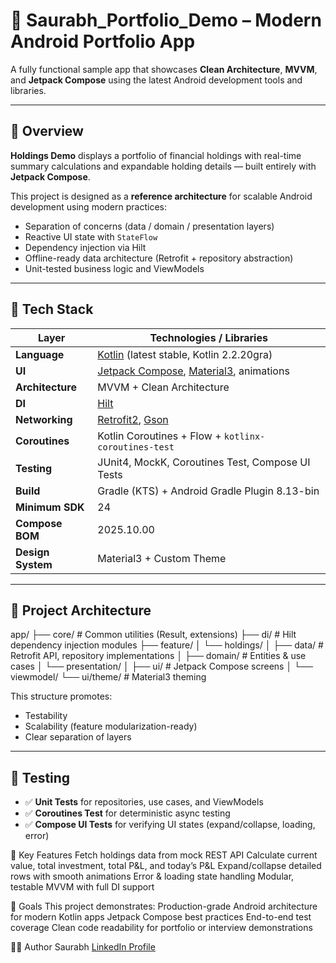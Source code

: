 # 💼 Saurabh_Portfolio_Demo – Modern Android Portfolio App

A fully functional sample app that showcases **Clean Architecture**, **MVVM**, and **Jetpack Compose** using the latest Android development tools and libraries.

---

## 🚀 Overview

**Holdings Demo** displays a portfolio of financial holdings with real-time summary calculations and expandable holding details — built entirely with **Jetpack Compose**.

This project is designed as a **reference architecture** for scalable Android development using modern practices:
- Separation of concerns (data / domain / presentation layers)
- Reactive UI state with `StateFlow`
- Dependency injection via Hilt
- Offline-ready data architecture (Retrofit + repository abstraction)
- Unit-tested business logic and ViewModels

---

## 🧰 Tech Stack

| Layer | Technologies / Libraries |
|-------|---------------------------|
| **Language** | [Kotlin](https://kotlinlang.org/) (latest stable, Kotlin 2.2.20gra) |
| **UI** | [Jetpack Compose](https://developer.android.com/jetpack/compose), [Material3](https://m3.material.io/), animations |
| **Architecture** | MVVM + Clean Architecture |
| **DI** | [Hilt](https://developer.android.com/training/dependency-injection/hilt-android) |
| **Networking** | [Retrofit2](https://square.github.io/retrofit/), [Gson](https://github.com/google/gson) |
| **Coroutines** | Kotlin Coroutines + Flow + `kotlinx-coroutines-test` |
| **Testing** | JUnit4, MockK, Coroutines Test, Compose UI Tests |
| **Build** | Gradle (KTS) + Android Gradle Plugin 8.13-bin |
| **Minimum SDK** | 24 |
| **Compose BOM** | 2025.10.00 |
| **Design System** | Material3 + Custom Theme |

---

## 🧩 Project Architecture
app/
├── core/ # Common utilities (Result, extensions)
├── di/ # Hilt dependency injection modules
├── feature/
│ └── holdings/
│ ├── data/ # Retrofit API, repository implementations
│ ├── domain/ # Entities & use cases
│ └── presentation/
│ ├── ui/ # Jetpack Compose screens
│ └── viewmodel/
└── ui/theme/ # Material3 theming

This structure promotes:
- Testability
- Scalability (feature modularization-ready)
- Clear separation of layers

---

## 🧪 Testing

- ✅ **Unit Tests** for repositories, use cases, and ViewModels  
- ✅ **Coroutines Test** for deterministic async testing  
- ✅ **Compose UI Tests** for verifying UI states (expand/collapse, loading, error)  

🧭 Key Features
  Fetch holdings data from mock REST API
  Calculate current value, total investment, total P&L, and today’s P&L
  Expand/collapse detailed rows with smooth animations
  Error & loading state handling
  Modular, testable MVVM with full DI support

🎯 Goals
  This project demonstrates:
  Production-grade Android architecture for modern Kotlin apps
  Jetpack Compose best practices
  End-to-end test coverage
  Clean code readability for portfolio or interview demonstrations

🧑‍💻 Author
Saurabh
[LinkedIn Profile](https://www.linkedin.com/in/saurabh-sa)
